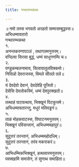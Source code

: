 ```yaml
---
title: गन्थारम्भकथा

---
```

॥ नमो तस्स भगवतो अरहतो सम्मासम्बुद्धस्स॥  
अभिधम्मावतारो  
गन्थारम्भकथा  
१.  
अनन्तकरुणापञ्ञं , तथागतमनुत्तरम्।  
वन्दित्वा सिरसा बुद्धं, धम्मं साधुगणम्पि च॥  
२.  
पण्डुकम्बलनामाय, सिलायातुलविक्कमो।  
निसिन्नो देवराजस्स, विमले सीतले तले॥  
३.  
यं देवदेवो देवानं, देवदेवेहि पूजितो।  
देसेसि देवलोकस्मिं, धम्मं देवपुरक्खतो॥  
४.  
तत्थाहं पाटवत्थाय, भिक्खूनं पिटकुत्तमे।  
अभिधम्मावतारन्तु, मधुरं मतिवड्ढनं॥  
५.  
ताळं मोहकवाटस्स, विघाटनमनुत्तरम्।  
भिक्खूनं पविसन्तानं, अभिधम्ममहापुरं॥  
६.  
सुदुत्तरं तरन्तानं, अभिधम्ममहोदधिम्।  
सुदुत्तरं तरन्तानं, तरंव मकराकरं॥  
७.  
आभिधम्मिकभिक्खूनं, हत्थसारमनुत्तरम्।  
पवक्खामि समासेन, तं सुणाथ समाहिता॥  